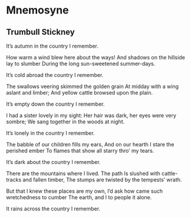 # Mnemosyne
## Trumbull Stickney
It’s autumn in the country I remember.

How warm a wind blew here about the ways!
And shadows on the hillside lay to slumber
During the long sun-sweetened summer-days.

It’s cold abroad the country I remember.

The swallows veering skimmed the golden grain
At midday with a wing aslant and limber;
And yellow cattle browsed upon the plain.

It’s empty down the country I remember.

I had a sister lovely in my sight:
Her hair was dark, her eyes were very sombre;
We sang together in the woods at night.

It’s lonely in the country I remember.

The babble of our children fills my ears,
And on our hearth I stare the perished ember
To flames that show all starry thro’ my tears.

It’s dark about the country I remember.

There are the mountains where I lived. The path
Is slushed with cattle-tracks and fallen timber,
The stumps are twisted by the tempests’ wrath.

But that I knew these places are my own,
I’d ask how came such wretchedness to cumber
The earth, and I to people it alone.

It rains across the country I remember.